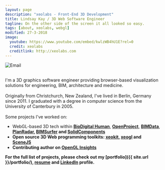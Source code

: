 ```yaml
---
layout: page
description: "xeolabs - Front-End 3D Development"
title: Lindsay Kay / 3D Web Software Engineer
tagline: On the other side of the screen it all looked so easy.
tags: [about, xeolabs, webgl]
modified: 27-3-2018
image:
  youtube: https://www.youtube.com/embed/kwlzWB4hU1E?rel=0
  credit: xeolabs
  creditlink: http://xeolabs.com
---
```


![Email](../images/email2.png)

<br>I'm a 3D graphics software engineer providing browser-based visualization solutions for engineering, BIM, architecture and medicine.<br><br>
Originally from Christchurch, New Zealand, I've lived in Berlin, Germany since 2011. I graduated with a degree in computer science from the University of Canterbury in 2005.<br><br>
Some projects I've worked on:

* WebGL-based 3D tech within **[BioDigital Human](./portfolio/biodigital-human)**, **[OpenProject](https://openproject.org)**, **[BIMData](./portfolio/bimdata)**, <strong><a href="https://www.planradar.com/de/">PlanRadar</a>, **[BIMSurfer](http://bimsurfer.org/)** and **[SolidComponents](./portfolio/solidcomponents-viewer)**
* Open source 3D Web programming toolkits: **[xeokit](http://xeokit.io)**, **[xeogl](http://xeogl.org)** and **[SceneJS](http://scenejs.org)**
* Contributing author on **[OpenGL Insights](http://openglinsights.com/)**

<!--
Some clients I've worked with:

*  [OpenProject](https://www.openproject.org/), [BIMData](https://bimdata.io/), [PlanRadar](https://www.planradar.com/de/), [HOK](https://www.hok.com/), [uniZite](https://unizite.info/), [BioDigital](https://www.biodigital.com/), [Systhema](https://systhema.nl/systhema/), [WindFlow](https://www.windflow.co.nz/), [SolidComponents](https://www.solidcomponents.com/), [TNO](https://www.tno.nl/en/) and [D-Studio](http://dstudio.be/). 
-->

For the full list of projects, please check out my **[portfolio]({{ site.url }}/portfolio/)**, **[resume](http://xeolabs.com/pdfs/lindsaykay_resume_2019.pdf)** and **[LinkedIn](http://linkedin.com/in/lindsaystanleykay)** profile.<br><br>

<!-- ### Client Testimonials -->
<!-- *"A talented and experienced 3D graphics developer. A -->
<!-- pleasure to work with, reliable team contributor and always knowledgeable -->
<!-- in the latest in 3D graphics*" -->
<!-- <br>~[Frank Sculli](mailto:frank@biodigital.com), CEO, [BioDigital Systems](http://bioditalhuman.com) -->
<!-- <br><br> -->
<!-- *"Great to work with. Deep knowledge of 3D graphics algorithms -->
<!-- and software design patterns. Excellent research and algorithm-development -->
<!-- skills. Has a knack for creating simple, usable interfaces for complex -->
<!-- systems."* -->
<!-- <br>~[Tarek Sherif](tsherif@gmail.com), Lead Graphics Engineer at [BioDigital Systems](http://bioditalhuman.com) -->
<!-- <br><br> -->
<!-- *"It was enjoyable to see a continuous incoming stream of quality JavaScript -->
<!-- code coming our way. I recommend contracting with Lindsay without reservation."* -->
<!-- <br>~[Stéphane Mor](mailto:stephanmor@gmail.com), CEO/Product Owner chez [BIMData.io](http://bimdata.io) -->
<!-- <br><br> -->



